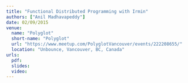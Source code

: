 ```yaml
---
title: "Functional Distributed Programming with Irmin"
authors: ["Anil Madhavapeddy"]
date: 02/09/2015
venue:
  name: "Polyglot"
  short-name: "Polyglot"
  url: "https://www.meetup.com/PolyglotVancouver/events/222208655/"
  location: "Unbounce, Vancouver, BC, Canada"
urls:
  pdf:
  slides: 
  video:
---
```

